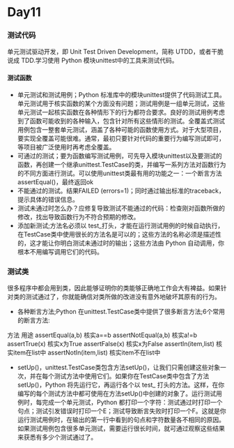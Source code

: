# Day11
### 测试代码
单元测试驱动开发，即 Unit Test Driven Development，简称 UTDD，或者干脆说成 TDD.学习使用 Python 模块unittest中的工具来测试代码。
#### 测试函数
- 单元测试和测试用例；Python 标准库中的模块unittest提供了代码测试工具。单元测试用于核实函数的某个方面没有问题；测试用例是一组单元测试，这些单元测试一起核实函数在各种情形下的行为都符合要求。良好的测试用例考虑到了函数可能收到的各种输入，包含针对所有这些情形的测试。全覆盖式测试用例包含一整套单元测试，涵盖了各种可能的函数使用方式。对于大型项目，要实现全覆盖可能很难。通常，最初只要针对代码的重要行为编写测试即可，等项目被广泛使用时再考虑全覆盖。
- 可通过的测试；要为函数编写测试用例，可先导入模块unittest以及要测试的函数，再创建一个继承unittest.TestCase的类，并编写一系列方法对函数行为的不同方面进行测试。可以使用unittest类最有用的功能之一：一个断言方法assertEqual()，最终返回ok
- 不能通过的测试。结果FAILED (errors=1)；同时通过输出标准的traceback，提示具体的错误信息。
- 测试未通过时怎么办？应修复导致测试不能通过的代码：检查刚对函数所做的修改，找出导致函数行为不符合预期的修改。
- 添加新测试;方法名必须以 test_打头，才能在运行测试用例的时候自动执行，在TestCase类中使用很长的方法名是可以的；这些方法的名称必须是描述性的，这才能让你明白测试未通过时的输出；这些方法由 Python 自动调用，你根本不用编写调用它们的代码。

### 测试类
很多程序中都会用到类，因此能够证明你的类能够正确地工作会大有裨益。如果针对类的测试通过了，你就能确信对类所做的改进没有意外地破坏其原有的行为。
- 各种断言方法;Python 在unittest.TestCase类中提供了很多断言方法;6个常用的断言方法:

方法	用途
assertEqual(a,b)	核实a==b
assertNotEqual(a,b)	核实a!=b
assertTrue(x)	核实x为True
assertFalse(x)	核实x为False
assertIn(item,list)	核实item在list中
assertNotIn(item,list)	核实item不在list中

- setUp()，unittest.TestCase类包含方法setUp()，让我们只需创建这些对象一次，并在每个测试方法中使用它们。如果你在TestCase类中包含了方法setUp()，Python 将先运行它，再运行各个以 test_ 打头的方法。这样，在你编写的每个测试方法中都可使用在方法setUp()中创建的对象了。运行测试用例时，每完成一个单元测试，Python 都打印一个字符：测试通过时打印一个句点；测试引发错误时打印一个E；测试导致断言失败时打印一个F。这就是你运行测试用例时，在输出的第一行中看到的句点和字符数量各不相同的原因。如果测试用例包含很多单元测试，需要运行很长时间，就可通过观察这些结果来获悉有多少个测试通过了。
